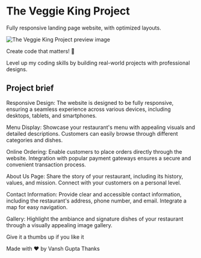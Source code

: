 # The Veggie King Project

Fully responsive landing page website, with optimized layouts.

![The Veggie King Project preview image](https://cdn.glitch.global/9fe9a1de-089b-4372-91cd-b09fcde0b2e2/project-preview.png?v=1693324749179)


Create code that matters! 🤩

Level up my coding skills by building real-world projects with professional designs.

## Project brief

Responsive Design: The website is designed to be fully responsive, ensuring a seamless experience across various devices, including desktops, tablets, and smartphones.

Menu Display: Showcase your restaurant's menu with appealing visuals and detailed descriptions. Customers can easily browse through different categories and dishes.

Online Ordering: Enable customers to place orders directly through the website. Integration with popular payment gateways ensures a secure and convenient transaction process.

About Us Page: Share the story of your restaurant, including its history, values, and mission. Connect with your customers on a personal level.

Contact Information: Provide clear and accessible contact information, including the restaurant's address, phone number, and email. Integrate a map for easy navigation.

Gallery: Highlight the ambiance and signature dishes of your restaurant through a visually appealing image gallery.


Give it a thumbs up if you like it

Made with ❤️ by Vansh Gupta
Thanks 
